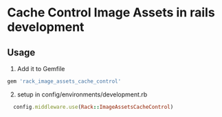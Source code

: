 Cache Control Image Assets in rails development
===================


## Usage
1.   Add it to Gemfile
```ruby
gem 'rack_image_assets_cache_control'
```
2.   setup in config/environments/development.rb
```ruby
  config.middleware.use(Rack::ImageAssetsCacheControl)
```
